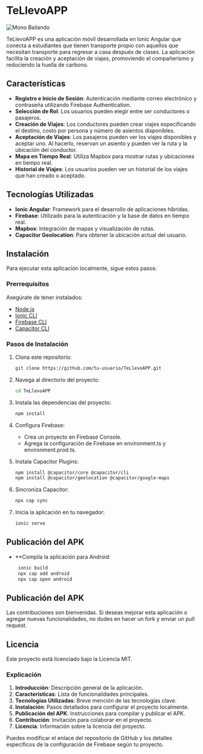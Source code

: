 # TeLlevoAPP

![Mono Bailando](https://media.giphy.com/media/tu-url-del-gif.gif)


TeLlevoAPP es una aplicación móvil desarrollada en Ionic Angular que conecta a estudiantes que tienen transporte propio con aquellos que necesitan transporte para regresar a casa después de clases. La aplicación facilita la creación y aceptación de viajes, promoviendo el compañerismo y reduciendo la huella de carbono.

## Características

- **Registro e Inicio de Sesión**: Autenticación mediante correo electrónico y contraseña utilizando Firebase Authentication.
- **Selección de Rol**: Los usuarios pueden elegir entre ser conductores o pasajeros.
- **Creación de Viajes**: Los conductores pueden crear viajes especificando el destino, costo por persona y número de asientos disponibles.
- **Aceptación de Viajes**: Los pasajeros pueden ver los viajes disponibles y aceptar uno. Al hacerlo, reservan un asiento y pueden ver la ruta y la ubicación del conductor.
- **Mapa en Tiempo Real**: Utiliza Mapbox para mostrar rutas y ubicaciones en tiempo real.
- **Historial de Viajes**: Los usuarios pueden ver un historial de los viajes que han creado o aceptado.

## Tecnologías Utilizadas

- **Ionic Angular**: Framework para el desarrollo de aplicaciones híbridas.
- **Firebase**: Utilizado para la autenticación y la base de datos en tiempo real.
- **Mapbox**: Integración de mapas y visualización de rutas.
- **Capacitor Geolocation**: Para obtener la ubicación actual del usuario.

## Instalación

Para ejecutar esta aplicación localmente, sigue estos pasos:

### Prerrequisitos

Asegúrate de tener instalados:

- [Node.js](https://nodejs.org/)
- [Ionic CLI](https://ionicframework.com/docs/cli)
- [Firebase CLI](https://firebase.google.com/docs/cli)
- [Capacitor CLI](https://capacitorjs.com/docs/getting-started/with-ionic)

### Pasos de Instalación

1. Clona este repositorio:

   ```bash
   git clone https://github.com/tu-usuario/TeLlevoAPP.git
2. Navega al directorio del proyecto:
   ```bash
   cd TeLlevoAPP

3. Instala las dependencias del proyecto:
    ```bash
    npm install
4. Configura Firebase:
   - Crea un proyecto en Firebase Console.
   - Agrega la configuración de Firebase en environment.ts y environment.prod.ts.
5. Instala Capacitor Plugins:
   ```bash
   npm install @capacitor/core @capacitor/cli
   npm install @capacitor/geolocation @capacitor/google-maps
6. Sincroniza Capacitor:
   ```bash
   npx cap sync
7. Inicia la aplicación en tu navegador:
   ```bash
   ionic serve
## Publicación del APK

- **Compila la aplicación para Android:
   ```bash
    ionic build
    npx cap add android
    npx cap open android
## Publicación del APK
Las contribuciones son bienvenidas. Si deseas mejorar esta aplicación o agregar nuevas funcionalidades, no dudes en hacer un fork y enviar un pull request.

## Licencia
Este proyecto está licenciado bajo la Licencia MIT.


### Explicación

1. **Introducción**: Descripción general de la aplicación.
2. **Características**: Lista de funcionalidades principales.
3. **Tecnologías Utilizadas**: Breve mención de las tecnologías clave.
4. **Instalación**: Pasos detallados para configurar el proyecto localmente.
5. **Publicación del APK**: Instrucciones para compilar y publicar el APK.
6. **Contribución**: Invitación para colaborar en el proyecto.
7. **Licencia**: Información sobre la licencia del proyecto.

Puedes modificar el enlace del repositorio de GitHub y los detalles específicos de la configuración de Firebase según tu proyecto.


